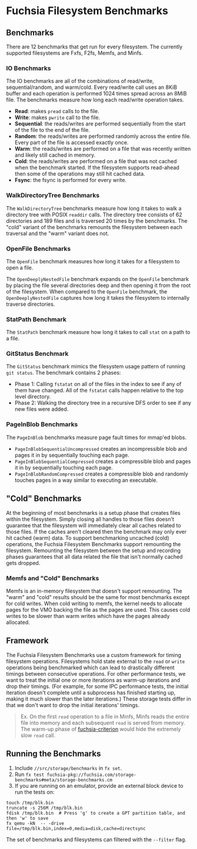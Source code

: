 # Fuchsia Filesystem Benchmarks

## Benchmarks

There are 12 benchmarks that get run for every filesystem. The currently supported filesystems are
Fxfs, F2fs, Memfs, and Minfs.

### IO Benchmarks
The IO benchmarks are all of the combinations of read/write, sequential/random, and warm/cold. Every
read/write call uses an 8KiB buffer and each operation is performed 1024 times spread across an 8MiB
file. The benchmarks measure how long each read/write operation takes.
* **Read**: makes `pread` calls to the file.
* **Write**: makes `pwrite` call to the file.
* **Sequential**: the reads/writes are performed sequentially from the start of the file to the end
  of the file.
* **Random**: the reads/writes are performed randomly across the entire file. Every part of the file
  is accessed exactly once.
* **Warm**: the reads/writes are performed on a file that was recently written and likely still
  cached in memory.
* **Cold**: the reads/writes are performed on a file that was not cached when the benchmark started.
  If the filesystem supports read-ahead then some of the operations may still hit cached data.
* **Fsync**: the fsync is performed for every write.

### WalkDirectoryTree Benchmarks
The `WalkDirectoryTree` benchmarks measure how long it takes to walk a directory tree with POSIX
`readdir` calls. The directory tree consists of 62 directories and 189 files and is traversed 20
times by the benchmarks. The "cold" variant of the benchmarks remounts the filesystem between each
traversal and the "warm" variant does not.

### OpenFile Benchmarks
The `OpenFile` benchmark measures how long it takes for a filesystem to open a file.

The `OpenDeeplyNestedFile` benchmark expands on the `OpenFile` benchmark by placing the file several
directories deep and then opening it from the root of the filesystem. When compared to the
`OpenFile` benchmark, the `OpenDeeplyNestedFile` captures how long it takes the filesystem to
internally traverse directories.

### StatPath Benchmark
The `StatPath` benchmark measure how long it takes to call `stat` on a path to a file.

### GitStatus Benchmark
The `GitStatus` benchmark mimics the filesystem usage pattern of running `git status`. The benchmark
contains 2 phases:
* Phase 1: Calling `fstatat` on all of the files in the index to see if any of them have changed.
  All of the `fstatat` calls happen relative to the top level directory.
* Phase 2: Walking the directory tree in a recursive DFS order to see if any new files were added.

### PageInBlob Benchmarks
The `PageInBlob` benchmarks measure page fault times for mmap'ed blobs.
* `PageInBlobSequentialUncompressed` creates an incompressible blob and pages it in by sequentially
  touching each page.
* `PageInBlobSequentialCompressed` creates a compressible blob and pages it in by sequentially
  touching each page.
* `PageInBlobRandomCompressed` creates a compressible blob and randomly touches pages in a way
  similar to executing an executable.

## "Cold" Benchmarks
At the beginning of most benchmarks is a setup phase that creates files within the filesystem.
Simply closing all handles to those files doesn't guarantee that the filesystem will immediately
clear all caches related to those files. If the caches aren't cleared then the benchmark may only
ever hit cached (warm) data. To support benchmarking uncached (cold) operations, the Fuchsia
Filesystem Benchmarks support remounting the filesystem. Remounting the filesystem between the setup
and recording phases guarantees that all data related the file that isn't normally cached gets
dropped.

### Memfs and "Cold" Benchmarks
Memfs is an in-memory filesystem that doesn't support remounting. The "warm" and "cold" results
should be the same for most benchmarks except for cold writes. When cold writing to memfs, the
kernel needs to allocate pages for the VMO backing the file as the pages are used. This causes cold
writes to be slower than warm writes which have the pages already allocated.

## Framework
The Fuchsia Filesystem Benchmarks use a custom framework for timing filesystem operations.
Filesystems hold state external to the `read` or `write` operations being benchmarked which can lead
to drastically different timings between consecutive operations. For other performance tests, we
want to treat the initial one or more iterations as warm-up iterations and drop their timings. (For
example, for some IPC performance tests, the initial iteration doesn't complete until a subprocess
has finished starting up, making it much slower than the later iterations.) These storage tests
differ in that we don't want to drop the initial iterations' timings.

> Ex. On the first `read` operation to a file in Minfs, Minfs reads the entire file into memory and
> each subsequent `read` is served from memory. The warm-up phase of [fuchsia-criterion] would hide
> the extremely slow `read` call.

## Running the Benchmarks
1. Include `//src/storage/benchmarks` in `fx set`.
2. Run `fx test fuchsia-pkg://fuchsia.com/storage-benchmarks#meta/storage-benchmarks.cm`
3. If you are running on an emulator, provide an external block device to run the tests on:

```
touch /tmp/blk.bin
truncate -s 256M /tmp/blk.bin
fdisk /tmp/blk.bin  # Press 'g' to create a GPT partition table, and then 'w' to save
fx qemu -kN  -- -drive file=/tmp/blk.bin,index=0,media=disk,cache=directsync
```

The set of benchmarks and filesystems can filtered with the `--filter` flag.

[fuchsia-criterion]: https://fuchsia.googlesource.com/fuchsia/+/HEAD/src/developer/fuchsia-criterion
